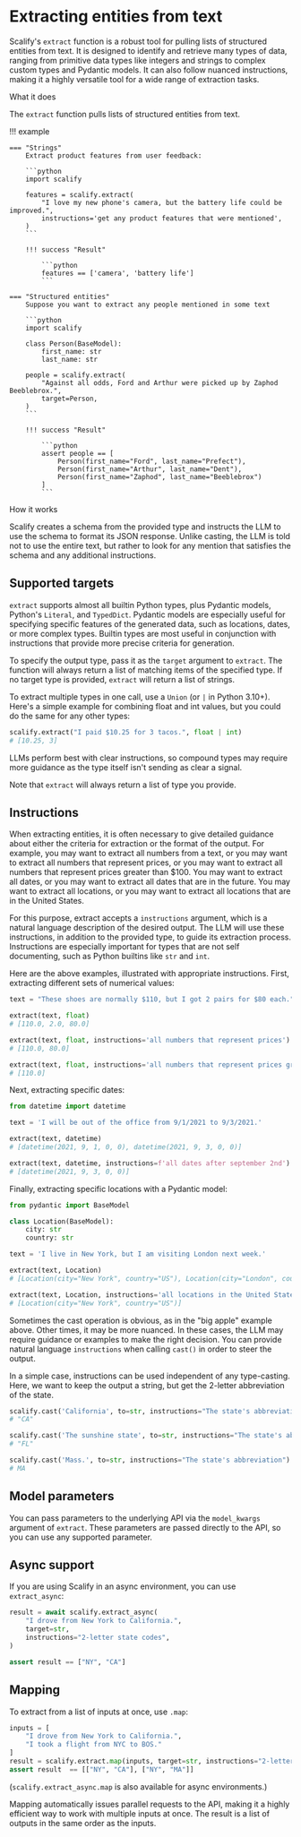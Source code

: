 # Extracting entities from text

Scalify's `extract` function is a robust tool for pulling lists of structured entities from text. It is designed to identify and retrieve many types of data, ranging from primitive data types like integers and strings to complex custom types and Pydantic models. It can also follow nuanced instructions, making it a highly versatile tool for a wide range of extraction tasks.

<div class="admonition abstract">
  <p class="admonition-title">What it does</p>
  <p>
    The <code>extract</code> function pulls lists of structured entities from text. 
  </p>
</div>


!!! example
    
    === "Strings"
        Extract product features from user feedback:

        ```python
        import scalify

        features = scalify.extract(
            "I love my new phone's camera, but the battery life could be improved.",
            instructions='get any product features that were mentioned',
        )
        ```

        !!! success "Result"
            
            ```python
            features == ['camera', 'battery life']
            ```

    === "Structured entities"
        Suppose you want to extract any people mentioned in some text
        
        ```python
        import scalify

        class Person(BaseModel):
            first_name: str
            last_name: str

        people = scalify.extract(
            "Against all odds, Ford and Arthur were picked up by Zaphod Beeblebrox.",
            target=Person,
        )
        ```

        !!! success "Result"
            
            ```python
            assert people == [
                Person(first_name="Ford", last_name="Prefect"), 
                Person(first_name="Arthur", last_name="Dent"), 
                Person(first_name="Zaphod", last_name="Beeblebrox")
            ]
            ```


<div class="admonition info">
  <p class="admonition-title">How it works</p>
  <p>
    Scalify creates a schema from the provided type and instructs the LLM to use the schema to format its JSON response. Unlike casting, the LLM is told not to use the entire text, but rather to look for any mention that satisfies the schema and any additional instructions.
  </p>
</div>



## Supported targets

`extract` supports almost all builtin Python types, plus Pydantic models, Python's `Literal`, and `TypedDict`. Pydantic models are especially useful for specifying specific features of the generated data, such as locations, dates, or more complex types. Builtin types are most useful in conjunction with instructions that provide more precise criteria for generation.

To specify the output type, pass it as the `target` argument to `extract`. The function will always return a list of matching items of the specified type. If no target type is provided, `extract` will return a list of strings.

To extract multiple types in one call, use a `Union` (or `|` in Python 3.10+). Here's a simple example for combining float and int values, but you could do the same for any other types:

```python
scalify.extract("I paid $10.25 for 3 tacos.", float | int)
# [10.25, 3]
```

LLMs perform best with clear instructions, so compound types may require more guidance as the type itself isn't sending as clear a signal.


Note that `extract` will always return a list of type you provide. 

## Instructions

When extracting entities, it is often necessary to give detailed guidance about either the criteria for extraction or the format of the output. For example, you may want to extract all numbers from a text, or you may want to extract all numbers that represent prices, or you may want to extract all numbers that represent prices greater than $100. You may want to extract all dates, or you may want to extract all dates that are in the future. You may want to extract all locations, or you may want to extract all locations that are in the United States.

For this purpose, extract accepts a `instructions` argument, which is a natural language description of the desired output. The LLM will use these instructions, in addition to the provided type, to guide its extraction process. Instructions are especially important for types that are not self documenting, such as Python builtins like `str` and `int`.

Here are the above examples, illustrated with appropriate instructions. First, extracting different sets of numerical values:
```python
text = "These shoes are normally $110, but I got 2 pairs for $80 each."

extract(text, float)
# [110.0, 2.0, 80.0]

extract(text, float, instructions='all numbers that represent prices')
# [110.0, 80.0]

extract(text, float, instructions='all numbers that represent prices greater than $100')
# [110.0]
```

Next, extracting specific dates:
```python
from datetime import datetime

text = 'I will be out of the office from 9/1/2021 to 9/3/2021.'

extract(text, datetime)
# [datetime(2021, 9, 1, 0, 0), datetime(2021, 9, 3, 0, 0)]

extract(text, datetime, instructions=f'all dates after september 2nd')
# [datetime(2021, 9, 3, 0, 0)]
```
Finally, extracting specific locations with a Pydantic model:

```python
from pydantic import BaseModel

class Location(BaseModel):
    city: str
    country: str

text = 'I live in New York, but I am visiting London next week.'

extract(text, Location)
# [Location(city="New York", country="US"), Location(city="London", country="UK")]

extract(text, Location, instructions='all locations in the United States')
# [Location(city="New York", country="US")]
```




Sometimes the cast operation is obvious, as in the "big apple" example above. Other times, it may be more nuanced. In these cases, the LLM may require guidance or examples to make the right decision. You can provide natural language `instructions` when calling `cast()` in order to steer the output. 

In a simple case, instructions can be used independent of any type-casting. Here, we want to keep the output a string, but get the 2-letter abbreviation of the state.

```python
scalify.cast('California', to=str, instructions="The state's abbreviation")
# "CA"

scalify.cast('The sunshine state', to=str, instructions="The state's abbreviation")
# "FL"

scalify.cast('Mass.', to=str, instructions="The state's abbreviation")
# MA
```


## Model parameters
You can pass parameters to the underlying API via the `model_kwargs` argument of `extract`. These parameters are passed directly to the API, so you can use any supported parameter.

## Async support
If you are using Scalify in an async environment, you can use `extract_async`:
  
```python
result = await scalify.extract_async(
    "I drove from New York to California.",
    target=str,
    instructions="2-letter state codes",
) 

assert result == ["NY", "CA"]
```

## Mapping

To extract from a list of inputs at once, use `.map`:

```python
inputs = [
    "I drove from New York to California.",
    "I took a flight from NYC to BOS."
]
result = scalify.extract.map(inputs, target=str, instructions="2-letter state codes")
assert result  == [["NY", "CA"], ["NY", "MA"]]
```

(`scalify.extract_async.map` is also available for async environments.)

Mapping automatically issues parallel requests to the API, making it a highly efficient way to work with multiple inputs at once. The result is a list of outputs in the same order as the inputs.